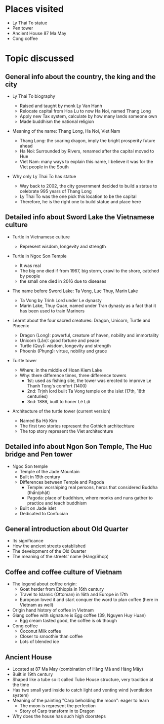 # Places visited
- Ly Thai To statue
- Pen tower
- Ancient House 87 Ma May
- Cong coffee

# Topic discussed

## General info about the country, the king and the city
- Ly Thai To biography
  + Raised and taught by monk Ly Van Hanh
  + Relocate capital from Hoa Lu to now Ha Noi, named Thang Long
  + Apply new Tax system, calculate by how many lands someone own
  + Made buddhism the national religion

- Meaning of the name: Thang Long, Ha Noi, Viet Nam
  + Thang Long: the soaring dragon, imply the bright prosperity future ahead
  + Ha Noi: Surrounded by Rivers, renamed after the capital moved to Hue
  + Viet Nam: many ways to explain this name, I believe it was for the Viet people in the South

- Why only Ly Thai To has statue
  + Way back to 2002, the city government decided to build a statue to celebrate 995 years of Thang Long
  + Ly Thai To was the one pick this location to be the capital
  + Therefore, he is the right one to build statue and place here

## Detailed info about Sword Lake the Vietnamese culture
- Turtle in Vietnamese culture
  + Represent wisdom, longevity and strength 

- Turtle in Ngoc Son Temple
  + It was real
  + The big one died if from 1967, big storm, crawl to the shore, catched by people
  + the small one died in 2016 due to diseases

- The name before Sword Lake: Ta Vong, Luc Thuy, Marin Lake
  + Ta Vong by Trinh Lord under Le dynasty
  + Marin Lake, Thuy Quan, named under Tran dynasty as a fact that it has been used to train Mariners

- Learnt about the four sacred creatures: Dragon, Unicorn, Turtle and Phoenix
  + Dragon (Long): powerful, creature of haven, nobility and immortality
  + Unicorn (Lân): good fortune and peace
  + Turtle (Quy): wisdom, longevity and strength 
  + Phoenix (Phụng): virtue, nobility and grace

- Turtle tower
  + Where: in the middle of Hoan Kiem Lake
  + Why: there difference times, three difference towers
    + 1st: used as fishing site, the tower was erected to improve Le Thanh Tong's comfort (1400)
    + 2nd: Trịnh lord built Ta Vong temple on the islet (17th, 18th centuries)
    + 3nd: 1886, built to honer Lê Lợi
- Architecture of the turtle tower (current version)
  + Named Ba Hộ Kim
  + The first two stories represent the Gothich architechture
  + The top story represent the Viet architechture

## Detailed info about Ngon Son Temple, The Huc bridge and Pen tower
- Ngoc Son temple
  + Temple of the Jade Mountain
  + Built in 19th century
  + Differences between Temple and Pagoda
    + Temple: worshiping real persons, heros that considered Buddha (thần/phật)
    + Pagoda: place of buddhism, where monks and nuns gather to practice and teach buddhism
  + Built on Jade islet
  + Dedicated to Confucian

## General introduction about Old Quarter
- Its significance
- How the ancient streets established
- The development of the Old Quarter
- The meaning of the streets' name (Hàng/Shop)

## Coffee and coffee culture of Vietnam
- The legend about coffee origin:
  + Goat herder from Ethiopia in 16th century
  + Travel to Islamic (Ottoman) in 16th and Europe in 17th
  + European loved it and start conquer the word to plan coffee (here in Vietnam as well)
- Origin hand history of coffee in Vietnam
- Giang coffee with signature is Egg coffee (39, Nguyen Huy Huan)
  + Egg cream tasted good, the coffee is ok though 
- Cong coffee
  + Coconut Milk coffee
  + Closer to smoothie than coffee
  + Lots of blended ice

## Ancient House
- Located at 87 Ma May (combination of Hàng Mã and Hàng Mây)
- Built in 19th century
- Shaped like a tube so it called Tube House structure, very tradition at the time
- Has two small yard inside to catch light and venting wind (ventilation system)
- Meaning of the painting "Carp beholding the moon": eager to learn
  + The moon is represent the perfection
  + Story of Carp transform in to Dragon
- Why does the house has such high doorsteps 

